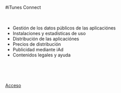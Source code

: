 #iTunes Connect
<br />
<br />
<br />

- Gestión de los datos públicos de las aplicaciónes
- Instalaciones y estadísticas de uso
- Distribución de las aplicaciónes
- Precios de distribución
- Publicidad mediante iAd
- Contenidos legales y ayuda

<br />
<br />
<br />

<a href="https://itunesconnect.apple.com/WebObjects/iTunesConnect.woa/ra/ng/">Acceso</a>